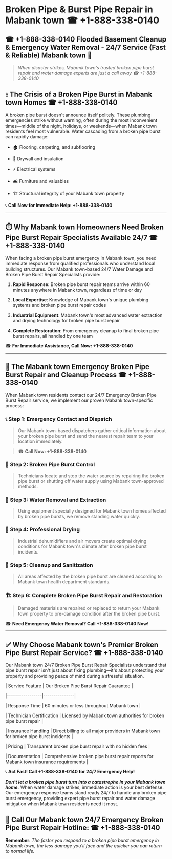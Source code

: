 # Broken Pipe & Burst Pipe Repair in Mabank town ☎ +1-888-338-0140  
## ☎ +1-888-338-0140 Flooded Basement Cleanup & Emergency Water Removal - 24/7 Service (Fast & Reliable) Mabank town 🚨  

> *When disaster strikes, Mabank town's trusted broken pipe burst repair and water damage experts are just a call away ☎ +1-888-338-0140*  

## 💧 The Crisis of a Broken Pipe Burst in Mabank town Homes ☎ +1-888-338-0140  

A broken pipe burst doesn't announce itself politely. These plumbing emergencies strike without warning, often during the most inconvenient times—middle of the night, holidays, or weekends—when Mabank town residents feel most vulnerable. Water cascading from a broken pipe burst can rapidly damage:  

* 🏠 Flooring, carpeting, and subflooring  
* 🧱 Drywall and insulation  
* ⚡ Electrical systems  
* 🛋️ Furniture and valuables  
* 🏗️ Structural integrity of your Mabank town property  

📞 **Call Now for Immediate Help: +1-888-338-0140**  

---  

## ⏱️ Why Mabank town Homeowners Need Broken Pipe Burst Repair Specialists Available 24/7 ☎ +1-888-338-0140  

When facing a broken pipe burst emergency in Mabank town, you need immediate response from qualified professionals who understand local building structures. Our Mabank town-based 24/7 Water Damage and Broken Pipe Burst Repair Specialists provide:  

1. **Rapid Response**: Broken pipe burst repair teams arrive within 60 minutes anywhere in Mabank town, regardless of time or day  
2. **Local Expertise**: Knowledge of Mabank town's unique plumbing systems and broken pipe burst repair codes  
3. **Industrial Equipment**: Mabank town's most advanced water extraction and drying technology for broken pipe burst repair  
4. **Complete Restoration**: From emergency cleanup to final broken pipe burst repairs, all handled by one team  

☎ **For Immediate Assistance, Call Now: +1-888-338-0140**  

---  

## 🔧 The Mabank town Emergency Broken Pipe Burst Repair and Cleanup Process ☎ +1-888-338-0140  

When Mabank town residents contact our 24/7 Emergency Broken Pipe Burst Repair service, we implement our proven Mabank town-specific process:  

### 📞 Step 1: Emergency Contact and Dispatch  
> Our Mabank town-based dispatchers gather critical information about your broken pipe burst and send the nearest repair team to your location immediately.  
> ☎ **Call Now: +1-888-338-0140**  

### 🚿 Step 2: Broken Pipe Burst Control  
> Technicians locate and stop the water source by repairing the broken pipe burst or shutting off water supply using Mabank town-approved methods.  

### 🌊 Step 3: Water Removal and Extraction  
> Using equipment specially designed for Mabank town homes affected by broken pipe bursts, we remove standing water quickly.  

### 💨 Step 4: Professional Drying  
> Industrial dehumidifiers and air movers create optimal drying conditions for Mabank town's climate after broken pipe burst incidents.  

### 🧼 Step 5: Cleanup and Sanitization  
> All areas affected by the broken pipe burst are cleaned according to Mabank town health department standards.  

### 🏗️ Step 6: Complete Broken Pipe Burst Repair and Restoration  
> Damaged materials are repaired or replaced to return your Mabank town property to pre-damage condition after the broken pipe burst.  

☎ **Need Emergency Water Removal? Call +1-888-338-0140 Now!**  

---  

## ✅ Why Choose Mabank town's Premier Broken Pipe Burst Repair Service? ☎ +1-888-338-0140  

Our Mabank town 24/7 Broken Pipe Burst Repair Specialists understand that pipe burst repair isn't just about fixing plumbing—it's about protecting your property and providing peace of mind during a stressful situation.  

| Service Feature | Our Broken Pipe Burst Repair Guarantee |  
|-----------------|---------------|  
| Response Time | 60 minutes or less throughout Mabank town |  
| Technician Certification | Licensed by Mabank town authorities for broken pipe burst repair |  
| Insurance Handling | Direct billing to all major providers in Mabank town for broken pipe burst incidents |  
| Pricing | Transparent broken pipe burst repair with no hidden fees |  
| Documentation | Comprehensive broken pipe burst repair reports for Mabank town insurance requirements |  

📞 **Act Fast! Call +1-888-338-0140 for 24/7 Emergency Help!**  

***Don't let a broken pipe burst turn into a catastrophe in your Mabank town home.*** When water damage strikes, immediate action is your best defense. Our emergency response teams stand ready 24/7 to handle any broken pipe burst emergency, providing expert pipe burst repair and water damage mitigation when Mabank town residents need it most.  

## 📱 Call Our Mabank town 24/7 Emergency Broken Pipe Burst Repair Hotline: ☎ +1-888-338-0140  

**Remember**: *The faster you respond to a broken pipe burst emergency in Mabank town, the less damage you'll face and the quicker you can return to normal life.*